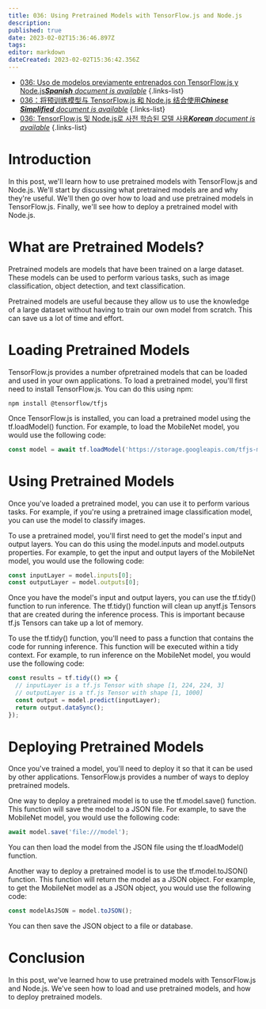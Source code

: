 ```yaml
---
title: 036: Using Pretrained Models with TensorFlow.js and Node.js
description: 
published: true
date: 2023-02-02T15:36:46.897Z
tags: 
editor: markdown
dateCreated: 2023-02-02T15:36:42.356Z
---
```


- [036: Uso de modelos previamente entrenados con TensorFlow.js y Node.js***Spanish** document is available*](/es/Knowledge-base/TensorFlow-js/Learning/036-using-pretrained-models-with-tensorflow-js-and-node-js)
{.links-list}
- [036：将预训练模型与 TensorFlow.js 和 Node.js 结合使用***Chinese Simplified** document is available*](/zh/Knowledge-base/TensorFlow-js/Learning/036-using-pretrained-models-with-tensorflow-js-and-node-js)
{.links-list}
- [036: TensorFlow.js 및 Node.js로 사전 학습된 모델 사용***Korean** document is available*](/ko/Knowledge-base/TensorFlow-js/Learning/036-using-pretrained-models-with-tensorflow-js-and-node-js)
{.links-list}


# Introduction

In this post, we'll learn how to use pretrained models with TensorFlow.js and Node.js. We'll start by discussing what pretrained models are and why they're useful. We'll then go over how to load and use pretrained models in TensorFlow.js. Finally, we'll see how to deploy a pretrained model with Node.js.

# What are Pretrained Models?

Pretrained models are models that have been trained on a large dataset. These models can be used to perform various tasks, such as image classification, object detection, and text classification.

Pretrained models are useful because they allow us to use the knowledge of a large dataset without having to train our own model from scratch. This can save us a lot of time and effort.

# Loading Pretrained Models

TensorFlow.js provides a number ofpretrained models that can be loaded and used in your own applications. To load a pretrained model, you'll first need to install TensorFlow.js. You can do this using npm:

```
npm install @tensorflow/tfjs
```

Once TensorFlow.js is installed, you can load a pretrained model using the tf.loadModel() function. For example, to load the MobileNet model, you would use the following code:

```javascript
const model = await tf.loadModel('https://storage.googleapis.com/tfjs-models/tfjs/mobilenet_v1_0.25_224/model.json');
```

# Using Pretrained Models

Once you've loaded a pretrained model, you can use it to perform various tasks. For example, if you're using a pretrained image classification model, you can use the model to classify images.

To use a pretrained model, you'll first need to get the model's input and output layers. You can do this using the model.inputs and model.outputs properties. For example, to get the input and output layers of the MobileNet model, you would use the following code:

```javascript
const inputLayer = model.inputs[0];
const outputLayer = model.outputs[0];
```

Once you have the model's input and output layers, you can use the tf.tidy() function to run inference. The tf.tidy() function will clean up anytf.js Tensors that are created during the inference process. This is important because tf.js Tensors can take up a lot of memory.

To use the tf.tidy() function, you'll need to pass a function that contains the code for running inference. This function will be executed within a tidy context. For example, to run inference on the MobileNet model, you would use the following code:

```javascript
const results = tf.tidy(() => {
  // inputLayer is a tf.js Tensor with shape [1, 224, 224, 3]
  // outputLayer is a tf.js Tensor with shape [1, 1000]
  const output = model.predict(inputLayer);
  return output.dataSync();
});
```

# Deploying Pretrained Models

Once you've trained a model, you'll need to deploy it so that it can be used by other applications. TensorFlow.js provides a number of ways to deploy pretrained models.

One way to deploy a pretrained model is to use the tf.model.save() function. This function will save the model to a JSON file. For example, to save the MobileNet model, you would use the following code:

```javascript
await model.save('file:///model');
```

You can then load the model from the JSON file using the tf.loadModel() function.

Another way to deploy a pretrained model is to use the tf.model.toJSON() function. This function will return the model as a JSON object. For example, to get the MobileNet model as a JSON object, you would use the following code:

```javascript
const modelAsJSON = model.toJSON();
```

You can then save the JSON object to a file or database.

# Conclusion

In this post, we've learned how to use pretrained models with TensorFlow.js and Node.js. We've seen how to load and use pretrained models, and how to deploy pretrained models.